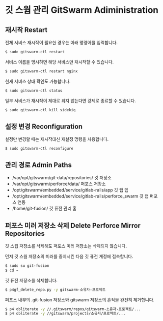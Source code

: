 # 깃 스웜 관리 GitSwarm Adiministration

## 재시작 Restart

전체 서비스 재시작이 필요한 경우는 아래 명령어를 입력합니다.

```bash
$ sudo gitswarm-ctl restart
```

서비스 이름을 명시하면 해당 서비스만 재시작할 수 있습니다.

```bash
$ sudo gitswarm-ctl restart nginx
```

현재 서비스 상태 확인도 가능합니다.

```bash
$ sudo gitswarm-ctl status
```

일부 서비스가 재시작이 제대로 되지 않는다면 강제로 종료할 수 있습니다.

```bash
$ sudo gitswarm-ctl kill sidekiq
```

## 설정 변경 Reconfiguration

설정만 변경할 때는 재시작대신 재설정 명령을 사용합니다.

```
$ sudo gitswarm-ctl reconfigure
```

## 관리 경로 Admin Paths

* /var/opt/gitswarm/git-data/repositories/ 깃 저장소
* /var/opt/gitswarm/perforce/data/ 퍼포스 저장소
* /opt/gitswarm/embedded/service/gitlab-rails/app 깃 랩 앱 
* /opt/gitswarm/embedded/service/gitlab-rails/perforce_swarm 깃 랩 퍼포스 연동
* /home/git-fusion/ 깃 퓨전 관리 홈


## 퍼포스 미러 저장소 삭제 Delete Perforce Mirror Repositories

깃 스웜 저장소를 삭제해도 퍼포스 미러 저장소는 삭제되지 않습니다.

먼저 깃 스웜 저장소의 미러를 중지시킨 다음 깃 퓨전 계정에 접속합니다.

```bash
$ sudo su git-fusion
$ cd ~
```

깃 퓨전 저장소를 삭제합니다.

```bash
$ p4gf_delete_repo.py -y gitswarm-소유자-프로젝트
```

퍼포스 내부의 .git-fusion 저장소와 gitswarm 저장소의 흔적을 완전히 제거합니다.

```bash
$ p4 obliterate -y //.gitswarm/repos/gitswarm-소유자-프로젝트/...
$ p4 obliterate -y //gitswarm/projects/소유자/프로젝트/...
```